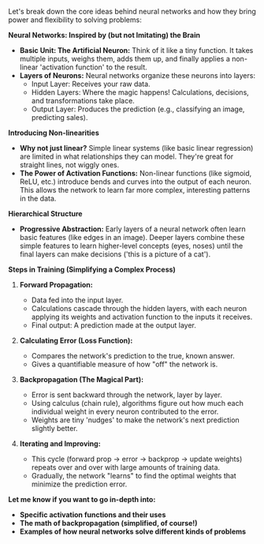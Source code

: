Let's break down the core ideas behind neural networks and how they bring power and flexibility to solving problems:

**Neural Networks:  Inspired by (but not Imitating) the Brain**

* **Basic Unit: The Artificial Neuron:** Think of it like a tiny function. It takes multiple inputs, weighs them, adds them up, and finally applies a non-linear 'activation function' to the result.  
* **Layers of Neurons:**  Neural networks organize these neurons into layers:
    * Input Layer:  Receives your raw data.
    * Hidden Layers: Where the magic happens! Calculations, decisions, and transformations take place.
    * Output Layer: Produces the prediction (e.g., classifying an image, predicting sales).

**Introducing Non-linearities**

* **Why not just linear?** Simple linear systems (like basic linear regression) are limited in what relationships they can model. They're great for straight lines, not wiggly ones.
* **The Power of Activation Functions:** Non-linear functions  (like sigmoid, ReLU, etc.) introduce bends and curves into the output of each neuron. This allows the network to learn far more complex, interesting patterns in the data.

**Hierarchical Structure**

* **Progressive Abstraction:** Early layers of a neural network often learn basic features (like edges in an image). Deeper layers combine these simple features to learn higher-level concepts (eyes, noses) until the final layers can make  decisions ('this is a picture of a cat').

**Steps in Training (Simplifying a Complex Process)**

1. **Forward Propagation:**
   * Data fed into the input layer.
   * Calculations cascade through the hidden layers, with each neuron applying its weights and activation function to the inputs it receives.
   * Final output: A prediction made at the output layer.

2. **Calculating Error (Loss Function):**
   * Compares the network's prediction to the true, known answer.
   * Gives a quantifiable measure of how "off" the network is.

3. **Backpropagation (The Magical Part):** 
   * Error is sent backward through the network, layer by layer.
   * Using calculus (chain rule), algorithms figure out how much each individual weight in every neuron contributed to the error.
   * Weights are tiny 'nudges' to make the network's next prediction slightly better.

4. **Iterating and Improving:**
    * This cycle (forward prop -> error -> backprop -> update weights)  repeats over and over with large amounts of training data.  
    * Gradually, the network "learns" to find the optimal weights that minimize the prediction error.


**Let me know if you want to go in-depth into:**

* **Specific activation functions and their uses**
* **The math of backpropagation (simplified, of course!)**
* **Examples of how neural networks solve different kinds of problems** 
